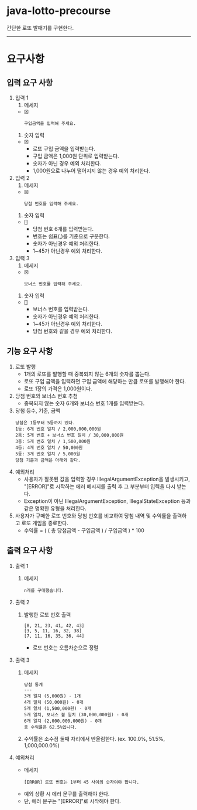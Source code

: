 # java-lotto-precourse

간단한 로또 발매기를 구현한다.

***

# 요구사항

## 입력 요구 사항

1. 입력 1
    1. 메세지
    - [x]
        ```
        구입금액을 입력해 주세요.
        ```
    1. 숫자 입력
    - [x]
        - 로또 구입 금액을 입력받는다.
        - 구입 금액은 1,000원 단위로 입력받는다.
        - 숫자가 아닌 경우 예외 처리한다.
        - 1,000원으로 나누어 떨어지지 않는 경우 예외 처리한다.
1. 입력 2
    1. 메세지
    - [x]
        ```
        당첨 번호를 입력해 주세요.
        ```
    1. 숫자 입력
    - []
        - 당첨 번호 6개를 입력받는다.
        - 번호는 쉼표(,)를 기준으로 구분한다.
        - 숫자가 아닌경우 예외 처리한다.
        - 1~45가 아닌경우 예외 처리한다.
1. 입력 3
    1. 메세지
    - [x]
        ```
        보너스 번호를 입력해 주세요.
        ```
    1. 숫자 입력
    - []
        - 보너스 번호를 입력받는다.
        - 숫자가 아닌경우 예외 처리한다.
        - 1~45가 아닌경우 예외 처리한다.
        - 당첨 번호와 같을 경우 예외 처리한다.

## 기능 요구 사항
1. 로또 발행
    - 1개의 로또를 발행할 때 중복되지 않는 6개의 숫자를 뽑는다.
    - 로또 구입 금액을 입력하면 구입 금액에 해당하는 만큼 로또를 발행해야 한다.
    - 로또 1장의 가격은 1,000원이다.
1. 당첨 번호와 보너스 번호 추첨
    - 중복되지 않는 숫자 6개와 보너스 번호 1개를 입력받는다.
1. 당첨 등수, 기준, 금액
    ```
    당첨은 1등부터 5등까지 있다.
    1등: 6개 번호 일치 / 2,000,000,000원
    2등: 5개 번호 + 보너스 번호 일치 / 30,000,000원
    3등: 5개 번호 일치 / 1,500,000원
    4등: 4개 번호 일치 / 50,000원
    5등: 3개 번호 일치 / 5,000원
    당첨 기준과 금액은 아래와 같다.
    ```
1. 예외처리
    - 사용자가 잘못된 값을 입력할 경우 IllegalArgumentException을 발생시키고, "[ERROR]"로 시작하는 에러 메시지를 출력 후 그 부분부터 입력을 다시 받는다.
    - Exception이 아닌 IllegalArgumentException, IllegalStateException 등과 같은 명확한 유형을 처리한다.
1. 사용자가 구매한 로또 번호와 당첨 번호를 비교하여 당첨 내역 및 수익률을 출력하고 로또 게임을 종료한다.
    - 수익률 = ( ( 총 당첨금액 - 구입금액 ) / 구입금액 ) * 100

## 출력 요구 사항

1. 출력 1
    1. 메세지
        ```
        n개를 구매했습니다.
        ```
1. 출력 2
    1. 발행한 로또 번호 출력
        ```
        [8, 21, 23, 41, 42, 43]
        [3, 5, 11, 16, 32, 38]
        [7, 11, 16, 35, 36, 44]
        ```
        - 로또 번호는 오름차순으로 정렬
1. 출력 3
    1. 메세지
        ```
        당첨 통계
        ---
        3개 일치 (5,000원) - 1개
        4개 일치 (50,000원) - 0개
        5개 일치 (1,500,000원) - 0개
        5개 일치, 보너스 볼 일치 (30,000,000원) - 0개
        6개 일치 (2,000,000,000원) - 0개
        총 수익률은 62.5%입니다.
        ```
    1. 수익률은 소수점 둘째 자리에서 반올림한다. (ex. 100.0%, 51.5%, 1,000,000.0%)

1. 예외처리
    - 메세지
        ```
        [ERROR] 로또 번호는 1부터 45 사이의 숫자여야 합니다.
        ```
    - 예외 상황 시 에러 문구를 출력해야 한다.
    - 단, 에러 문구는 "[ERROR]"로 시작해야 한다.


